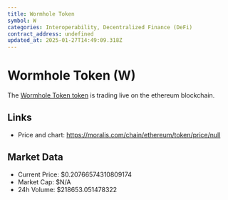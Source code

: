```yaml
---
title: Wormhole Token
symbol: W
categories: Interoperability, Decentralized Finance (DeFi)
contract_address: undefined
updated_at: 2025-01-27T14:49:09.318Z
---
```


# Wormhole Token (W)
The [Wormhole Token token](https://moralis.com/chain/ethereum/token/price/null) is trading live on the ethereum blockchain.

## Links
- Price and chart: https://moralis.com/chain/ethereum/token/price/null

## Market Data
- Current Price: $0.20766574310809174
- Market Cap: $N/A
- 24h Volume: $218653.051478322
